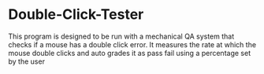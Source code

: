 # Double-Click-Tester
This program is designed to be run with a mechanical QA system that checks if a mouse has a double click error.
It measures the rate at which the mouse double clicks and auto grades it as pass fail using a percentage set by the user
